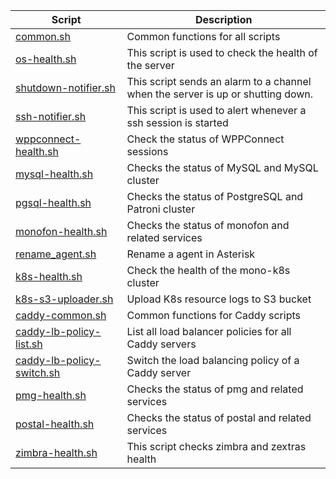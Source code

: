 | Script | Description |
|--|--|
| [common.sh](https://github.com/monobilisim/mono.sh/blob/main/scripts/common.sh) | Common functions for all scripts |
| [os-health.sh](https://github.com/monobilisim/mono.sh/blob/main/scripts/os-health.sh) | This script is used to check the health of the server |
| [shutdown-notifier.sh](https://github.com/monobilisim/mono.sh/blob/main/scripts/shutdown-notifier.sh) | This script sends an alarm to a channel when the server is up or shutting down. |
| [ssh-notifier.sh](https://github.com/monobilisim/mono.sh/blob/main/scripts/ssh-notifier.sh) | This script is used to alert whenever a ssh session is started |
| [wppconnect-health.sh](https://github.com/monobilisim/mono.sh/blob/main/scripts/wppconnect-health.sh) | Check the status of WPPConnect sessions |
| [mysql-health.sh](https://github.com/monobilisim/mono.sh/blob/main/scripts/mysql-health.sh) | Checks the status of MySQL and MySQL cluster |
| [pgsql-health.sh](https://github.com/monobilisim/mono.sh/blob/main/scripts/pgsql-health.sh) | Checks the status of PostgreSQL and Patroni cluster |
| [monofon-health.sh](https://github.com/monobilisim/mono.sh/blob/main/scripts/monofon-health.sh) | Checks the status of monofon and related services |
| [rename_agent.sh](https://github.com/monobilisim/mono.sh/blob/main/scripts/rename_agent.sh) | Rename a agent in Asterisk |
| [k8s-health.sh](https://github.com/monobilisim/mono.sh/blob/main/scripts/k8s-health.sh) | Check the health of the mono-k8s cluster |
| [k8s-s3-uploader.sh](https://github.com/monobilisim/mono.sh/blob/main/scripts/k8s-s3-uploader.sh) | Upload K8s resource logs to S3 bucket |
| [caddy-common.sh](https://github.com/monobilisim/mono.sh/blob/main/scripts/caddy-common.sh) | Common functions for Caddy scripts |
| [caddy-lb-policy-list.sh](https://github.com/monobilisim/mono.sh/blob/main/scripts/caddy-lb-policy-list.sh) | List all load balancer policies for all Caddy servers |
| [caddy-lb-policy-switch.sh](https://github.com/monobilisim/mono.sh/blob/main/scripts/caddy-lb-policy-switch.sh) | Switch the load balancing policy of a Caddy server |
| [pmg-health.sh](https://github.com/monobilisim/mono.sh/blob/main/scripts/pmg-health.sh) | Checks the status of pmg and related services |
| [postal-health.sh](https://github.com/monobilisim/mono.sh/blob/main/scripts/postal-health.sh) | Checks the status of postal and related services |
| [zimbra-health.sh](https://github.com/monobilisim/mono.sh/blob/main/scripts/zimbra-health.sh) | This script checks zimbra and zextras health |

